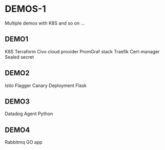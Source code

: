 # DEMOS-1
Multiple demos with K8S and so on ...

## DEMO1
K8S
Terraform
Civo cloud provider
PromGraf stack
Traefik
Cert-manager
Sealed secret

## DEMO2
Istio
Flagger
Canary Deployment
Flask

## DEMO3
Datadog
Agent
Python

## DEMO4
Rabbitmq
GO app

